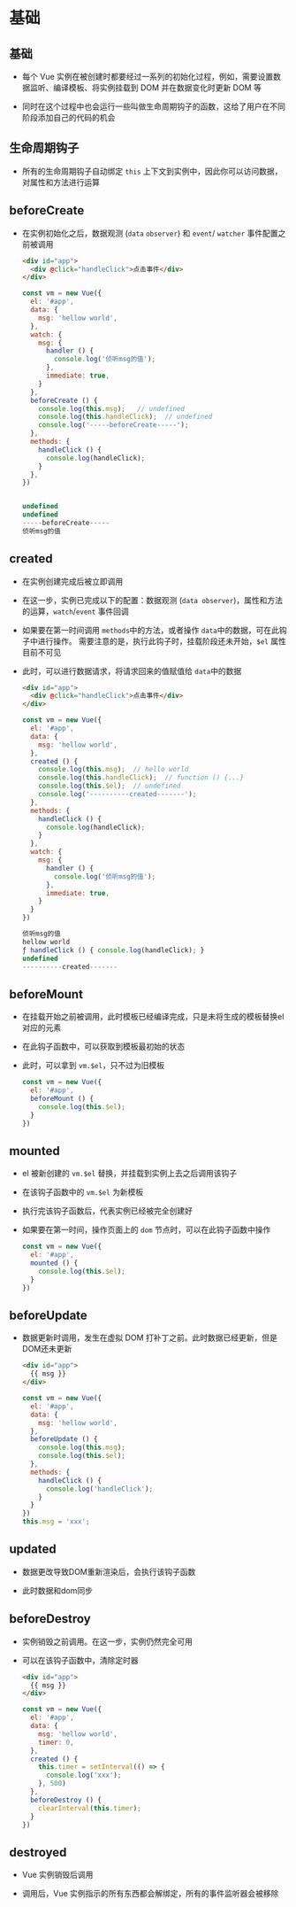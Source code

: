 # 基础

## 基础

- 每个 Vue 实例在被创建时都要经过一系列的初始化过程，例如，需要设置数据监听、编译模板、将实例挂载到 DOM 并在数据变化时更新 DOM 等

- 同时在这个过程中也会运行一些叫做生命周期钩子的函数，这给了用户在不同阶段添加自己的代码的机会

## 生命周期钩子

- 所有的生命周期钩子自动绑定 `this` 上下文到实例中，因此你可以访问数据，对属性和方法进行运算

## beforeCreate

- 在实例初始化之后，数据观测 (`data` `observer`) 和 `event`/ `watcher` 事件配置之前被调用

    ```html
    <div id="app">
      <div @click="handleClick">点击事件</div>
    </div>
    ```

    ```js
    const vm = new Vue({
      el: '#app',
      data: {
        msg: 'hellow world',
      },
      watch: {
        msg: {
          handler () {
            console.log('侦听msg的值');
          },
          immediate: true,
        }
      },
      beforeCreate () {
        console.log(this.msg);   // undefined
        console.log(this.handleClick);  // undefined
        console.log('-----beforeCreate-----');
      },
      methods: {
        handleClick () {
          console.log(handleClick);
        }
      },
    })


    undefined
    undefined
    -----beforeCreate-----
    侦听msg的值

    ```

## created

- 在实例创建完成后被立即调用

- 在这一步，实例已完成以下的配置：数据观测 (`data observer`)，属性和方法的运算，`watch`/`event` 事件回调

- 如果要在第一时间调用 `methods`中的方法，或者操作 `data`中的数据，可在此钩子中进行操作。 需要注意的是，执行此钩子时，挂载阶段还未开始，`$el` 属性目前不可见

- 此时，可以进行数据请求，将请求回来的值赋值给 `data`中的数据

    ```html
    <div id="app">
      <div @click="handleClick">点击事件</div>
    </div>
    ```

    ```js
    const vm = new Vue({
      el: '#app',
      data: {
        msg: 'hellow world',
      },
      created () {
        console.log(this.msg);  // hello world
        console.log(this.handleClick);  // function () {...}
        console.log(this.$el);  // undefined
        console.log('----------created-------');
      },
      methods: {
        handleClick () {
          console.log(handleClick);
        }
      },
      watch: {
        msg: {
          handler () {
            console.log('侦听msg的值');
          },
          immediate: true,
        }
      }
    })

    侦听msg的值
    hellow world
    ƒ handleClick () { console.log(handleClick); }
    undefined
    ----------created-------

    ```

## beforeMount

- 在挂载开始之前被调用，此时模板已经编译完成，只是未将生成的模板替换el对应的元素

- 在此钩子函数中，可以获取到模板最初始的状态

- 此时，可以拿到 `vm.$el`，只不过为旧模板

    ```js
    const vm = new Vue({
      el: '#app',
      beforeMount () {
        console.log(this.$el);
      }
    })
    ```

## mounted

- el 被新创建的 `vm.$el` 替换，并挂载到实例上去之后调用该钩子

- 在该钩子函数中的 `vm.$el` 为新模板

- 执行完该钩子函数后，代表实例已经被完全创建好

- 如果要在第一时间，操作页面上的 `dom` 节点时，可以在此钩子函数中操作

    ```js
    const vm = new Vue({
      el: '#app',
      mounted () {
        console.log(this.$el);
      }
    })
    ```

## beforeUpdate

- 数据更新时调用，发生在虚拟 DOM 打补丁之前。此时数据已经更新，但是DOM还未更新

    ```html
    <div id="app">
      {{ msg }}
    </div>
    ```

    ```js
    const vm = new Vue({
      el: '#app',
      data: {
        msg: 'hellow world',
      },
      beforeUpdate () {
        console.log(this.msg);
        console.log(this.$el);
      },
      methods: {
        handleClick () {
          console.log('handleClick');
        }
      }
    })
    this.msg = 'xxx';
    ```

## updated

- 数据更改导致DOM重新渲染后，会执行该钩子函数

- 此时数据和dom同步

## beforeDestroy

- 实例销毁之前调用。在这一步，实例仍然完全可用

- 可以在该钩子函数中，清除定时器

    ```html
    <div id="app">
      {{ msg }}
    </div>
    ```

    ```js
    const vm = new Vue({
      el: '#app',
      data: {
        msg: 'hellow world',
        timer: 0,
      },
      created () {
        this.timer = setInterval(() => {
          console.log('xxx');
        }, 500)
      },
      beforeDestroy () {
        clearInterval(this.timer);
      }
    })
    ```

## destroyed

- Vue 实例销毁后调用

- 调用后，Vue 实例指示的所有东西都会解绑定，所有的事件监听器会被移除

